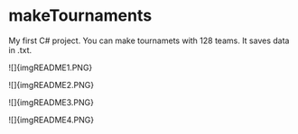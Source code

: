 # makeTournaments
My first C# project. You can make tournamets with 128 teams. It saves data in .txt.

![]{imgREADME1.PNG}

![]{imgREADME2.PNG}

![]{imgREADME3.PNG}

![]{imgREADME4.PNG}
